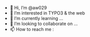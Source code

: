 - 👋 Hi, I’m @aw029
- 👀 I’m interested in TYPO3 & the web
- 🌱 I’m currently learning ...
- 💞️ I’m looking to collaborate on ...
- 📫 How to reach me :

<!---
aw029/aw029 is a ✨ special ✨ repository because its `README.md` (this file) appears on your GitHub profile.
You can click the Preview link to take a look at your changes.
--->
